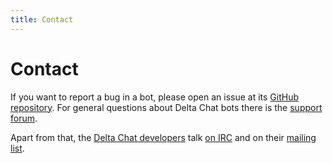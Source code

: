 ```yaml
---
title: Contact
---
```


# Contact

If you want to report a bug in a bot, please open an issue at its [GitHub repository](https://github.com/deltachat-bot/).
For general questions about Delta Chat bots there is the [support forum](https://support.delta.chat/categories).

Apart from that, the [Delta Chat developers](https://delta.chat/contribute)
talk [on IRC](https://kiwiirc.com/nextclient/#irc://irc.freenode.net/deltachat) and on their [mailing list](https://lists.codespeak.net/postorius/lists/delta.codespeak.net/).

